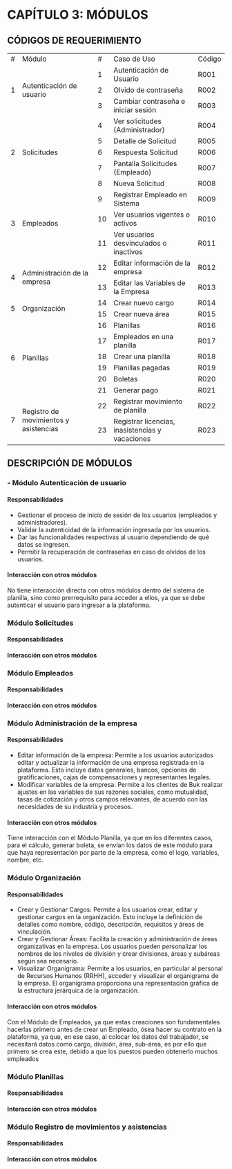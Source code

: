 # CAPÍTULO 3: MÓDULOS
## CÓDIGOS DE REQUERIMIENTO

<table>
	<tbody>
		<tr>
			<td>#</td>
			<td>Módulo</td>
			<td>#</td>
			<td>Caso de Uso</td>
			<td>Código</td>
		</tr>
		<tr>
			<td rowspan="3">1</td>
			<td rowspan="3">Autenticación de usuario</td>
			<td>1</td>
			<td>Autenticación de Usuario</td>
			<td>R001</td>
		</tr>
		<tr>
			<td>2</td>
			<td>Olvido de contraseña</td>
			<td>R002</td>
		</tr>
		<tr>
			<td>3</td>
			<td>Cambiar contraseña e iniciar sesión</td>
			<td>R003</td>
		</tr>
		<tr>
			<td rowspan="5">2</td>
			<td rowspan="5">Solicitudes</td>
			<td>4</td>
			<td>Ver solicitudes (Administrador)</td>
			<td>R004</td>
		</tr>
		<tr>
			<td>5</td>
			<td>Detalle de Solicitud</td>
			<td>R005</td>
		</tr>
		<tr>
			<td>6</td>
			<td>Respuesta Solicitud</td>
			<td>R006</td>
		</tr>
		<tr>
			<td>7</td>
			<td>Pantalla Solicitudes (Empleado)</td>
			<td>R007</td>
		</tr>
		<tr>
			<td>8</td>
			<td>Nueva Solicitud</td>
			<td>R008</td>
		</tr>
		<tr>
			<td rowspan="3">3</td>
			<td rowspan="3">Empleados</td>
			<td>9</td>
			<td>Registrar Empleado en Sistema</td>
			<td>R009</td>
		</tr>
		<tr>
			<td>10</td>
			<td>Ver usuarios vigentes o activos</td>
			<td>R010</td>
		</tr>
		<tr>
			<td>11</td>
			<td>Ver usuarios desvinculados o inactivos</td>
			<td>R011</td>
		</tr>
		<tr>
			<td rowspan="2">4</td>
			<td rowspan="2">Administración de la empresa</td>
			<td>12</td>
			<td>Editar información de la empresa</td>
			<td>R012</td>
		</tr>
		<tr>
			<td>13</td>
			<td>Editar las Variables de la Empresa</td>
			<td>R013</td>
		</tr>
		<tr>
			<td rowspan="2">5</td>
			<td rowspan="2">Organización</td>
			<td>14</td>
			<td>Crear nuevo cargo</td>
			<td>R014</td>
		</tr>
		<tr>
			<td>15</td>
			<td>Crear nueva área</td>
			<td>R015</td>
		</tr>
		<tr>
			<td rowspan="6">6</td>
			<td rowspan="6">Planillas</td>
			<td>16</td>
			<td>Planillas</td>
			<td>R016</td>
		</tr>
		<tr>
			<td>17</td>
			<td>Empleados en una planilla</td>
			<td>R017</td>
		</tr>
		<tr>
			<td>18</td>
			<td>Crear una planilla</td>
			<td>R018</td>
		</tr>
		<tr>
			<td>19</td>
			<td>Planillas pagadas</td>
			<td>R019</td>
		</tr>
		<tr>
			<td>20</td>
			<td>Boletas </td>
			<td>R020</td>
		</tr>
		<tr>
			<td>21</td>
			<td>Generar pago</td>
			<td>R021</td>
		</tr>
		<tr>
			<td rowspan="2">7</td>
			<td rowspan="2">Registro de movimientos y asistencias</td>
			<td>22</td>
			<td>Registrar movimiento de planilla</td>
			<td>R022</td>
		</tr>
		<tr>
			<td>23</td>
			<td>Registrar licencias, inasistencias y vacaciones</td>
			<td>R023</td>
		</tr>
	</tbody>
</table>

## DESCRIPCIÓN DE MÓDULOS
### - Módulo Autenticación de usuario 
#### Responsabilidades
- Gestionar el proceso de inicio de sesión de los usuarios (empleados y administradores).
- Validar la autenticidad de la información ingresada por los usuarios.
- Dar las funcionalidades respectivas al usuario dependiendo de qué datos se ingresen.
- Permitir la recuperación de contraseñas en caso de olvidos de los usuarios.
#### Interacción con otros módulos
No tiene interacción directa con otros módulos dentro del sistema de planilla, sino como prerrequisito para acceder a ellos, ya que se debe autenticar el usuario para ingresar a la plataforma.
### Módulo Solicitudes
#### Responsabilidades

#### Interacción con otros módulos

### Módulo Empleados
#### Responsabilidades

#### Interacción con otros módulos

### Módulo Administración de la empresa
#### Responsabilidades
- Editar información de la empresa: Permite a los usuarios autorizados editar y actualizar la información de una empresa registrada en la plataforma. Esto incluye datos generales, bancos, opciones de gratificaciones, cajas de compensaciones y representantes legales.
- Modificar variables de la empresa: Permite a los clientes de Buk realizar ajustes en las variables de sus razones sociales, como mutualidad, tasas de cotización y otros campos relevantes, de acuerdo con las necesidades de su industria y procesos.
#### Interacción con otros módulos
Tiene interacción con el Módulo Planilla, ya que en los diferentes casos, para el cálculo, generar boleta, se envían los datos de este módulo para que haya representación por parte de la empresa, como el logo, variables, nombre, etc.
### Módulo Organización
#### Responsabilidades
- Crear y Gestionar Cargos: Permite a los usuarios crear, editar y gestionar cargos en la organización. Esto incluye la definición de detalles como nombre, código, descripción, requisitos y áreas de vinculación.
- Crear y Gestionar Áreas: Facilita la creación y administración de áreas organizativas en la empresa. Los usuarios pueden personalizar los nombres de los niveles de división y crear divisiones, áreas y subáreas según sea necesario.
- Visualizar Organigrama: Permite a los usuarios, en particular al personal de Recursos Humanos (RRHH), acceder y visualizar el organigrama de la empresa. El organigrama proporciona una representación gráfica de la estructura jerárquica de la organización.
#### Interacción con otros módulos
Con el Módulo de Empleados, ya que estas creaciones son fundamentales hacerlas primero antes de crear un Empleado, ósea hacer su contrato en la plataforma, ya que, en ese caso, al colocar los datos del trabajador, se necesitará datos como cargo, división, área, sub-área, es por ello que primero se crea este, debido a que los puestos pueden obtenerlo muchos empleados
### Módulo Planillas
#### Responsabilidades

#### Interacción con otros módulos

### Módulo Registro de movimientos y asistencias
#### Responsabilidades

#### Interacción con otros módulos


